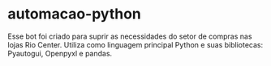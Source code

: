 # automacao-python
Esse bot foi criado para suprir as necessidades do setor de compras nas lojas Rio Center.
Utiliza como linguagem principal Python e suas bibliotecas: Pyautogui, Openpyxl e pandas.
